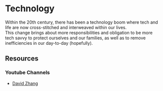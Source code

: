 # Technology
Within the 20th century, there has been a technology boom where tech and life are now cross-stitched and interweaved within our lives.  
This change brings about more responsibilities and obligation to be more tech savvy to protect ourselves and our families, as well as to remove inefficiencies in our day-to-day (hopefully).

## Resources

### Youtube Channels
- [David Zhang](https://www.youtube.com/channel/UC1ELUfyiYnQQhtPWBS9Dmbg)
